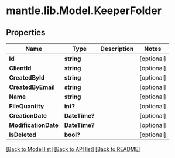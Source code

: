 # mantle.lib.Model.KeeperFolder
## Properties

Name | Type | Description | Notes
------------ | ------------- | ------------- | -------------
**Id** | **string** |  | [optional] 
**ClientId** | **string** |  | [optional] 
**CreatedById** | **string** |  | [optional] 
**CreatedByEmail** | **string** |  | [optional] 
**Name** | **string** |  | [optional] 
**FileQuantity** | **int?** |  | [optional] 
**CreationDate** | **DateTime?** |  | [optional] 
**ModificationDate** | **DateTime?** |  | [optional] 
**IsDeleted** | **bool?** |  | [optional] 

[[Back to Model list]](../README.md#documentation-for-models) [[Back to API list]](../README.md#documentation-for-api-endpoints) [[Back to README]](../README.md)

